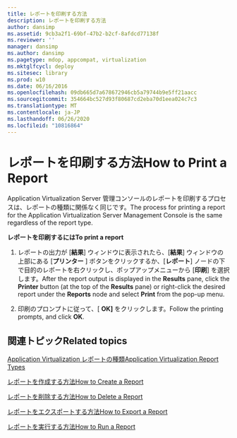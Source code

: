 ```yaml
---
title: レポートを印刷する方法
description: レポートを印刷する方法
author: dansimp
ms.assetid: 9cb3a2f1-69bf-47b2-b2cf-8afdcd77138f
ms.reviewer: ''
manager: dansimp
ms.author: dansimp
ms.pagetype: mdop, appcompat, virtualization
ms.mktglfcycl: deploy
ms.sitesec: library
ms.prod: w10
ms.date: 06/16/2016
ms.openlocfilehash: 09db665d7a678672946cb5a79744b9e5ff21aacc
ms.sourcegitcommit: 354664bc527d93f80687cd2eba70d1eea024c7c3
ms.translationtype: MT
ms.contentlocale: ja-JP
ms.lasthandoff: 06/26/2020
ms.locfileid: "10816864"
---
```

# <span data-ttu-id="4e7c2-103">レポートを印刷する方法</span><span class="sxs-lookup"><span data-stu-id="4e7c2-103">How to Print a Report</span></span>


<span data-ttu-id="4e7c2-104">Application Virtualization Server 管理コンソールのレポートを印刷するプロセスは、レポートの種類に関係なく同じです。</span><span class="sxs-lookup"><span data-stu-id="4e7c2-104">The process for printing a report for the Application Virtualization Server Management Console is the same regardless of the report type.</span></span>

**<span data-ttu-id="4e7c2-105">レポートを印刷するには</span><span class="sxs-lookup"><span data-stu-id="4e7c2-105">To print a report</span></span>**

1.  <span data-ttu-id="4e7c2-106">レポートの出力が [**結果**] ウィンドウに表示されたら、[**結果**] ウィンドウの上部にある [**プリンター** ] ボタンをクリックするか、[**レポート**] ノードの下で目的のレポートを右クリックし、ポップアップメニューから [**印刷**] を選択します。</span><span class="sxs-lookup"><span data-stu-id="4e7c2-106">After the report output is displayed in the **Results** pane, click the **Printer** button (at the top of the **Results** pane) or right-click the desired report under the **Reports** node and select **Print** from the pop-up menu.</span></span>

2.  <span data-ttu-id="4e7c2-107">印刷のプロンプトに従って、[ **OK]** をクリックします。</span><span class="sxs-lookup"><span data-stu-id="4e7c2-107">Follow the printing prompts, and click **OK**.</span></span>

## <span data-ttu-id="4e7c2-108">関連トピック</span><span class="sxs-lookup"><span data-stu-id="4e7c2-108">Related topics</span></span>


[<span data-ttu-id="4e7c2-109">Application Virtualization レポートの種類</span><span class="sxs-lookup"><span data-stu-id="4e7c2-109">Application Virtualization Report Types</span></span>](application-virtualization-report-types.md)

[<span data-ttu-id="4e7c2-110">レポートを作成する方法</span><span class="sxs-lookup"><span data-stu-id="4e7c2-110">How to Create a Report</span></span>](how-to-create-a-reportserver.md)

[<span data-ttu-id="4e7c2-111">レポートを削除する方法</span><span class="sxs-lookup"><span data-stu-id="4e7c2-111">How to Delete a Report</span></span>](how-to-delete-a-reportserver.md)

[<span data-ttu-id="4e7c2-112">レポートをエクスポートする方法</span><span class="sxs-lookup"><span data-stu-id="4e7c2-112">How to Export a Report</span></span>](how-to-export-a-reportserver.md)

[<span data-ttu-id="4e7c2-113">レポートを実行する方法</span><span class="sxs-lookup"><span data-stu-id="4e7c2-113">How to Run a Report</span></span>](how-to-run-a-reportserver.md)

 

 





